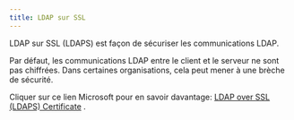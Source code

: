 ```yaml
---
title: LDAP sur SSL
---
```

LDAP sur SSL (LDAPS) est façon de sécuriser les communications LDAP.  

Par défaut, les communications LDAP entre le client et le serveur ne sont pas chiffrées. Dans certaines organisations, cela peut mener à une brèche de sécurité.  

Cliquer sur ce lien Microsoft pour en savoir davantage: [LDAP over SSL (LDAPS) Certificate](http://social.technet.microsoft.com/wiki/contents/articles/2980.ldap-over-ssl-ldaps-certificate.aspx) .  

